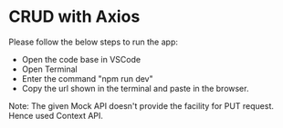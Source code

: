 # CRUD with Axios

Please follow the below steps to run the app:

* Open the code base in VSCode
* Open Terminal
* Enter the command "npm run dev"
* Copy the url shown in the terminal and paste in the browser.

Note: The given Mock API doesn't provide the facility for PUT request. Hence used Context API.
